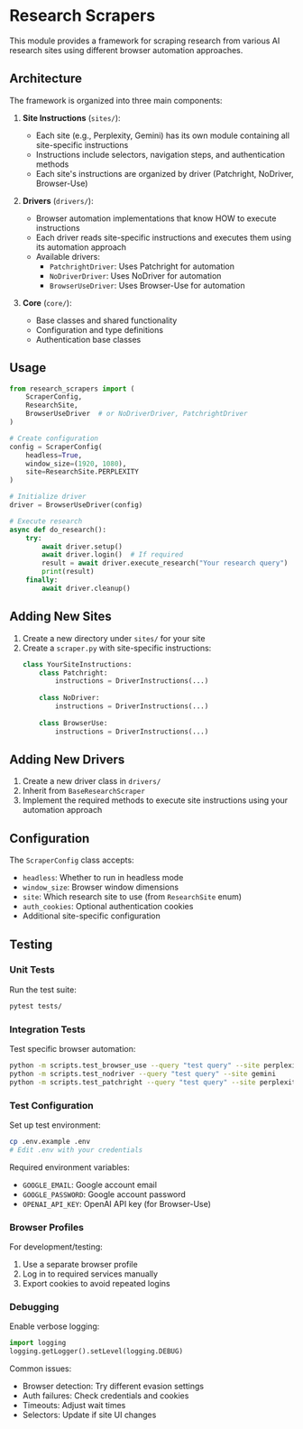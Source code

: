 # Research Scrapers

This module provides a framework for scraping research from various AI research sites using different browser automation approaches.

## Architecture

The framework is organized into three main components:

1. **Site Instructions** (`sites/`):
   - Each site (e.g., Perplexity, Gemini) has its own module containing all site-specific instructions
   - Instructions include selectors, navigation steps, and authentication methods
   - Each site's instructions are organized by driver (Patchright, NoDriver, Browser-Use)

2. **Drivers** (`drivers/`):
   - Browser automation implementations that know HOW to execute instructions
   - Each driver reads site-specific instructions and executes them using its automation approach
   - Available drivers:
     - `PatchrightDriver`: Uses Patchright for automation
     - `NoDriverDriver`: Uses NoDriver for automation
     - `BrowserUseDriver`: Uses Browser-Use for automation

3. **Core** (`core/`):
   - Base classes and shared functionality
   - Configuration and type definitions
   - Authentication base classes

## Usage

```python
from research_scrapers import (
    ScraperConfig,
    ResearchSite,
    BrowserUseDriver  # or NoDriverDriver, PatchrightDriver
)

# Create configuration
config = ScraperConfig(
    headless=True,
    window_size=(1920, 1080),
    site=ResearchSite.PERPLEXITY
)

# Initialize driver
driver = BrowserUseDriver(config)

# Execute research
async def do_research():
    try:
        await driver.setup()
        await driver.login()  # If required
        result = await driver.execute_research("Your research query")
        print(result)
    finally:
        await driver.cleanup()
```

## Adding New Sites

1. Create a new directory under `sites/` for your site
2. Create a `scraper.py` with site-specific instructions:
   ```python
   class YourSiteInstructions:
       class Patchright:
           instructions = DriverInstructions(...)
           
       class NoDriver:
           instructions = DriverInstructions(...)
           
       class BrowserUse:
           instructions = DriverInstructions(...)
   ```

## Adding New Drivers

1. Create a new driver class in `drivers/`
2. Inherit from `BaseResearchScraper`
3. Implement the required methods to execute site instructions using your automation approach

## Configuration

The `ScraperConfig` class accepts:
- `headless`: Whether to run in headless mode
- `window_size`: Browser window dimensions
- `site`: Which research site to use (from `ResearchSite` enum)
- `auth_cookies`: Optional authentication cookies
- Additional site-specific configuration

## Testing

### Unit Tests
Run the test suite:
```bash
pytest tests/
```

### Integration Tests
Test specific browser automation:
```bash
python -m scripts.test_browser_use --query "test query" --site perplexity
python -m scripts.test_nodriver --query "test query" --site gemini
python -m scripts.test_patchright --query "test query" --site perplexity
```

### Test Configuration
Set up test environment:
```bash
cp .env.example .env
# Edit .env with your credentials
```

Required environment variables:
- `GOOGLE_EMAIL`: Google account email
- `GOOGLE_PASSWORD`: Google account password
- `OPENAI_API_KEY`: OpenAI API key (for Browser-Use)

### Browser Profiles
For development/testing:
1. Use a separate browser profile
2. Log in to required services manually
3. Export cookies to avoid repeated logins

### Debugging
Enable verbose logging:
```python
import logging
logging.getLogger().setLevel(logging.DEBUG)
```

Common issues:
- Browser detection: Try different evasion settings
- Auth failures: Check credentials and cookies
- Timeouts: Adjust wait times
- Selectors: Update if site UI changes 